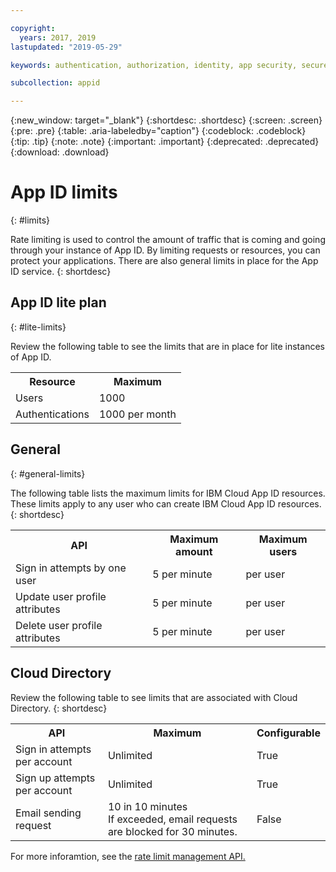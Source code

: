 ```yaml
---

copyright:
  years: 2017, 2019
lastupdated: "2019-05-29"

keywords: authentication, authorization, identity, app security, secure, rates, cloud directory, rate limit, attempts

subcollection: appid

---
```


{:new_window: target="_blank"}
{:shortdesc: .shortdesc}
{:screen: .screen}
{:pre: .pre}
{:table: .aria-labeledby="caption"}
{:codeblock: .codeblock}
{:tip: .tip}
{:note: .note}
{:important: .important}
{:deprecated: .deprecated}
{:download: .download}


# App ID limits
{: #limits}

Rate limiting is used to control the amount of traffic that is coming and going through your instance of App ID. By limiting requests or resources, you can protect your applications. There are also general limits in place for the App ID service.
{: shortdesc}

## App ID lite plan 
{: #lite-limits}

Review the following table to see the limits that are in place for lite instances of App ID. 

<table>
    <tr>
        <th>Resource</th>
        <th>Maximum</th>
    </tr>
    <tr>
        <td>Users</td>
        <td>1000</td>
    </tr>
    <tr>
        <td>Authentications</td>
        <td>1000 per month</td>
    </tr>
</table>

## General
{: #general-limits}

The following table lists the maximum limits for IBM Cloud App ID resources. These limits apply to any user who can create IBM Cloud App ID resources.
{: shortdesc}

<table>
    <tr>
        <th>API</th>
        <th>Maximum amount</th>
        <th>Maximum users</th>
    </tr>
    <tr>
        <td>Sign in attempts by one user</td>
        <td>5 per minute</td>
        <td>per user</td>
    </tr>
    <tr>
        <td>Update user profile attributes</td>
        <td>5 per minute</td>
        <td>per user</td>
    </tr>
        <tr>
        <td>Delete user profile attributes</td>
        <td>5 per minute</td>
        <td>per user</td>
    </tr>
</table>



## Cloud Directory 

Review the following table to see limits that are associated with Cloud Directory.
{: shortdesc}

<table>
    <tr>
        <th>API</th>
        <th>Maximum</th>
        <th>Configurable</th>
    </tr>
    <tr>
        <td>Sign in attempts per account</td>
        <td>Unlimited</td>
        <td>True</td>
    </tr>
    <tr>
        <td>Sign up attempts per account</td>
        <td>Unlimited</td>
        <td>True</td>
    </tr>
    <tr>
        <td>Email sending request</td>
        <td>10 in 10 minutes</br> If exceeded, email requests are blocked for 30 minutes.</td>
        <td>False</td>
    </tr>
</table>

For more inforamtion, see the <a href="https://us-south.appid.cloud.ibm.com/swagger-ui/#/Management%20API%20-%20Config/mgmt.updateRateLimitConfig" target="_blank">rate limit management API.</a>
